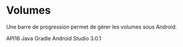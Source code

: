 # Volumes

Une barre de progression permet de gérer les volumes sous Android.

API16 
Java 
Gradle
Android Studio 3.0.1
